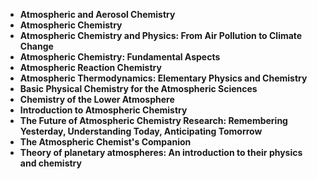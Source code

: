  <ul>
  
 <li><b><a target="_blank" href="https://github.com/manjunath5496/Atmospheric-Chemistry-Books/blob/master/tmo(1).pdf" style="text-decoration:none;">Atmospheric and Aerosol Chemistry</a></b></li>
  
<li><b><a target="_blank" href="https://github.com/manjunath5496/Atmospheric-Chemistry-Books/blob/master/tmo(2).pdf" style="text-decoration:none;">Atmospheric Chemistry</a></b></li>

<li><b><a target="_blank" href="https://github.com/manjunath5496/Atmospheric-Chemistry-Books/blob/master/tmo(3).rar" style="text-decoration:none;">Atmospheric Chemistry and Physics: From Air Pollution to Climate Change</a></b></li>
  
<li><b><a target="_blank" href="https://github.com/manjunath5496/Atmospheric-Chemistry-Books/blob/master/tmo(4).pdf" style="text-decoration:none;"> Atmospheric Chemistry: Fundamental Aspects</a></b></li>
                               
  <li><b><a target="_blank" href="https://github.com/manjunath5496/Atmospheric-Chemistry-Books/blob/master/tmo(5).pdf" style="text-decoration:none;"> Atmospheric Reaction Chemistry</a></b></li>  
  
   <li><b><a target="_blank" href="https://github.com/manjunath5496/Atmospheric-Chemistry-Books/blob/master/tmo(6).pdf" style="text-decoration:none;"> Atmospheric Thermodynamics: Elementary Physics and Chemistry</a></b></li>   
  
<li><b><a target="_blank" href="https://github.com/manjunath5496/Atmospheric-Chemistry-Books/blob/master/tmo(7).pdf" style="text-decoration:none;">Basic Physical Chemistry for the Atmospheric Sciences</a></b></li>

 <li><b><a target="_blank" href="https://github.com/manjunath5496/Atmospheric-Chemistry-Books/blob/master/tmo(8).pdf" style="text-decoration:none;">Chemistry of the Lower Atmosphere</a></b></li>
  
<li><b><a target="_blank" href="https://github.com/manjunath5496/Atmospheric-Chemistry-Books/blob/master/tmo(9).pdf" style="text-decoration:none;">Introduction to Atmospheric Chemistry</a></b></li>

<li><b><a target="_blank" href="https://github.com/manjunath5496/Atmospheric-Chemistry-Books/blob/master/tmo(10).pdf" style="text-decoration:none;">The Future of Atmospheric Chemistry Research: Remembering Yesterday, Understanding Today, Anticipating Tomorrow</a></b></li>
  
<li><b><a target="_blank" href="https://github.com/manjunath5496/Atmospheric-Chemistry-Books/blob/master/tmo(11).pdf" style="text-decoration:none;"> The Atmospheric Chemist's Companion</a></b></li>
                               
  <li><b><a target="_blank" href="https://github.com/manjunath5496/Atmospheric-Chemistry-Books/blob/master/tmo(12).pdf" style="text-decoration:none;"> Theory of planetary atmospheres: An introduction to their physics and chemistry </a></b></li>  
  
 
 
  
  
  
  

</ul>

